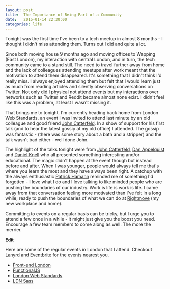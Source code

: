 ```yaml
---
layout: post
title:  The Importance of Being Part of a Community
date:   2015-01-14 22:30:00
categories: life
---
```


Tonight was the first time I've been to a tech meetup in almost 8 months - I thought I didn't miss attending them. Turns out I did and quite a lot.

Since both moving house 9 months ago and moving offices to Wapping (East London), my interaction with central London, and in turn, the tech community came to a stand still. The need to travel further away from home and the lack of colleagues attending meetups after work meant that the motivation to attend them disappeared. It's something that I didn't think I'd really miss. I always enjoyed attending them but felt that I would learn just as much from reading articles and silently observing conversations on Twitter. Not only did I physical not attend events but my interactions over networks such as Twitter and Reddit became almost none exist. I didn't feel like this was a problem, at least I wasn't missing it.

That brings me to tonight. I'm currently heading back home from London Web Standards, an event I was invited to attend last minute by an old colleague and good friend [John Catterfeld](https://twitter.com/jcatterfeld). In a show of support for his first talk (and to hear the latest gossip at my old office) I attended. The gossip was fantastic - (there was some story about a bath and a stripper) and the talk wasn't bad either - well done John.

The highlight of the talks tonight were from [John Catterfeld](https://twitter.com/jcatterfeld), [Dan Appelquist](https://twitter.com/torgo) and [Daniel Knell](https://twitter.com/danielknell) who all presented something interesting and/or educational. The magic didn't happen at the event though but instead before and after. When I was younger, people would always tell me that's where you learn the most and they have always been right. A catchup with the always enthusiastic [Patrick Hamann](https://twitter.com/patrickhamann) reminded me of something I'd forgotten - I love what I do and I love talking to like minded people who are pushing the boundaries of our industry. Work is life is work is life. I came away from that conversation feeling more motivated than I've felt in a long while; ready to push the boundaries of what we can do at [Rightmove](http://www.rightmove.co.uk/) (my new workplace and home).

Committing to events on a regular basis can be tricky, but I urge you to attend a few once in a while - it might just give you the boost you need. Encourage a few team members to come along as well. The more the merrier.

**Edit**

Here are some of the regular events in London that I attend. Checkout [Lanyrd](http://lanyrd.com/) and [Eventbrite](https://www.eventbrite.co.uk/) for the events nearest you.

* [Front-end London](http://www.frontendlondon.co.uk/)
* [FunctionalJS](http://funjs.co.uk/)
* [London Web Standards](http://londonwebstandards.org/)
* [LDN Sass](https://twitter.com/ldn_sass)
